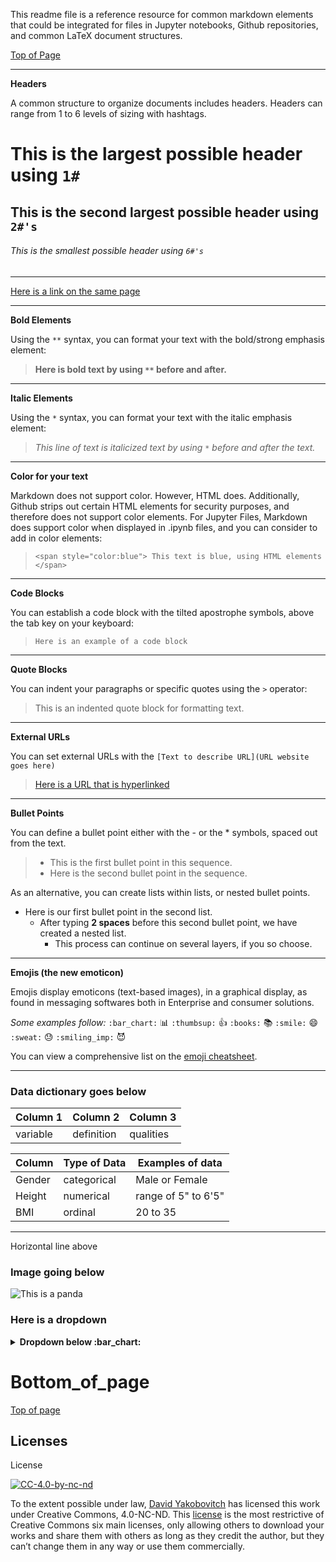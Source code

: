 This readme file is a reference resource for common markdown elements that could be integrated for files in Jupyter notebooks, Github repositories, and common LaTeX document structures.

<a href='#top_of_page' id='top_of_page' class='anchor' aria-hidden='true'>Top of Page</a>

---
**Headers**

A common structure to organize documents includes headers.  Headers can range from 1 to 6 levels of sizing with hashtags.

# This is the largest possible header using `1#`
## This is the second largest possible header using `2#'s`
###### This is the smallest possible header using `6#'s`
---
[Here is a link on the same page](#bottom_of_page)

---
**Bold Elements**

Using the `**` syntax, you can format your text with the bold/strong emphasis element:
> **Here is bold text by using `**` before and after.**
---
**Italic Elements**

Using the `*` syntax, you can format your text with the italic emphasis element:
> *This line of text is italicized text by using `*` before and after the text.*
---
**Color for your text**

Markdown does not support color.  However, HTML does.  Additionally, Github strips out certain HTML elements for security purposes, and therefore does not support color elements.  For Jupyter Files, Markdown does support color when displayed in .ipynb files, and you can consider to add in color elements:
> `<span style="color:blue"> This text is blue, using HTML elements </span>`
---
**Code Blocks**

You can establish a code block with the tilted apostrophe symbols, above the tab key on your keyboard: 
> `Here is an example of a code block`
---
**Quote Blocks**

You can indent your paragraphs or specific quotes using the `>` operator:
> This is an indented quote block for formatting text. 
---
**External URLs**

You can set external URLs with the `[Text to describe URL](URL website goes here)`
> [Here is a URL that is hyperlinked](www.google.com)
---
<!--**Internal URLs**-
--- -->
**Bullet Points**

You can define a bullet point either with the - or the * symbols, spaced out from the text.
> - This is the first bullet point in this sequence.
> - Here is the second bullet point in the sequence.

As an alternative, you can create lists within lists, or nested bullet points.

* Here is our first bullet point in the second list. 
  * After typing **2 spaces** before this second bullet point, we have created a nested list.
    * This process can continue on several layers, if you so choose.
  
---
**Emojis (the new emoticon)**

Emojis display emoticons (text-based images), in a graphical display, as found in messaging softwares both in Enterprise and consumer solutions.

_Some examples follow:_
`:bar_chart:` :bar_chart:
`:thumbsup:` :thumbsup:
`:books:` :books:
`:smile:` :smile:
`:sweat:` :sweat:
`:smiling_imp:` :smiling_imp:

You can view a comprehensive list on the [emoji cheatsheet](https://www.webpagefx.com/tools/emoji-cheat-sheet/).

---
 ### Data dictionary goes below
 | Column 1 | Column 2 | Column 3 |
 |----------|----------|----------|
 |variable | definition | qualities|
 
| Column | Type of Data | Examples of data |
|--------|---------------|-------------------|
|Gender | categorical | Male or Female |
| Height | numerical |  range of 5" to 6'5" | 
| BMI | ordinal | 20 to 35 |
 
 ---
 Horizontal line above
 
 ### Image going below
 ![This is a panda](https://steamuserimages-a.akamaihd.net/ugc/909030790735843820/C68D6FF722AE9F7BCF614E0B5B9ABA0EA11322E5/)
 
### Here is a dropdown 
 <details>
  <summary><strong>Dropdown below :bar_chart:</strong></summary>

#### Here is text
#### More text
<br>
Regular text
Ending the dropdown
</details>

<!--Internal hyperlinks <h1 class="title">
        True Happiness
    </h1>
    <div id="TOC">
        <ul>
            <li>
                <a href="#introduction">Introduction</a>
            </li>
            <li>
                <a href="#first-attempts">First Attempts</a>
            </li>
        </ul>
    </div>
    <div id="introduction">
        <h2>
            <a href="#TOC">Introduction</a>
        </h2>
        <p>
            Many have posed the question of true happiness. In this blog post we propose to solve it.
        </p>
    </div>
    <div id="first-attempts">
        <h2>
            <a href="#TOC">First Attempts</a>
        </h2>
        <p>
            The earliest attempts at attaining true happiness of course aimed at pleasure. Soon, though, the downside of pleasure was revealed.
        </p>
    </div> End Internal hyperlinks -->

# Bottom_of_page

[Top of page](#top_of_page)

## Licenses
License

[![CC-4.0-by-nc-nd](https://licensebuttons.net/l/by-nc-nd/3.0/88x31.png)](https://creativecommons.org/licenses/by-nc-nd/4.0/)

To the extent possible under law, [David Yakobovitch](http://davidyakobovitch.com/) has licensed this work under Creative Commons, 4.0-NC-ND.  This [license](https://creativecommons.org/licenses/by-nc-nd/4.0/) is the most restrictive of Creative Commons six main licenses, only allowing others to download your works and share them with others as long as they credit the author, but they can’t change them in any way or use them commercially.

